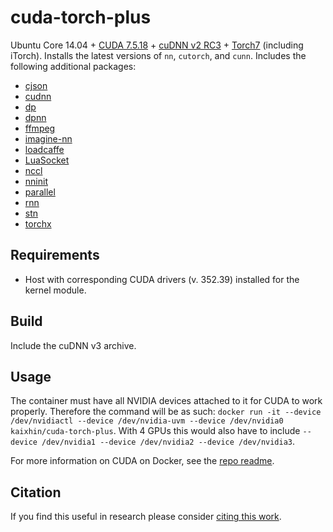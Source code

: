 cuda-torch-plus
===============
Ubuntu Core 14.04 + [CUDA 7.5.18](http://www.nvidia.com/object/cuda_home_new.html) + [cuDNN v2 RC3](https://developer.nvidia.com/cuDNN) + [Torch7](http://torch.ch/) (including iTorch). Installs the latest versions of `nn`, `cutorch`, and `cunn`. Includes the following additional packages:

- [cjson](https://github.com/mpx/lua-cjson)
- [cudnn](https://github.com/soumith/cudnn.torch)
- [dp](https://github.com/nicolas-leonard/dp)
- [dpnn](https://github.com/nicolas-leonard/dpnn)
- [ffmpeg](https://github.com/clementfarabet/lua---ffmpeg)
- [imagine-nn](https://github.com/szagoruyko/imagine-nn)
- [loadcaffe](https://github.com/szagoruyko/loadcaffe)
- [LuaSocket](https://github.com/diegonehab/luasocket)
- [nccl](https://github.com/ngimel/nccl.torch)
- [nninit](https://github.com/Kaixhin/nninit)
- [parallel](https://github.com/clementfarabet/lua---parallel)
- [rnn](https://github.com/Element-Research/rnn)
- [stn](https://github.com/qassemoquab/stnbhwd)
- [torchx](https://github.com/nicolas-leonard/torchx)

Requirements
------------

- Host with corresponding CUDA drivers (v. 352.39) installed for the kernel module.

Build
-----
Include the cuDNN v3 archive.

Usage
-----
The container must have all NVIDIA devices attached to it for CUDA to work properly.
Therefore the command will be as such: `docker run -it --device /dev/nvidiactl --device /dev/nvidia-uvm --device /dev/nvidia0 kaixhin/cuda-torch-plus`.
With 4 GPUs this would also have to include `--device /dev/nvidia1 --device /dev/nvidia2 --device /dev/nvidia3`.

For more information on CUDA on Docker, see the [repo readme](https://github.com/Kaixhin/dockerfiles#cuda).

Citation
--------
If you find this useful in research please consider [citing this work](https://github.com/Kaixhin/dockerfiles/blob/master/CITATION.md).
